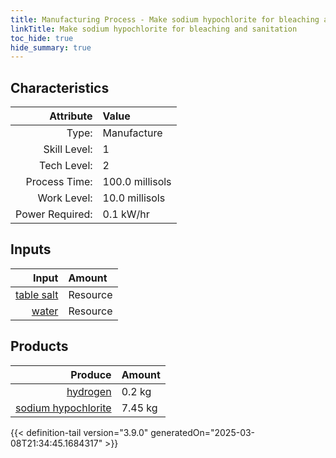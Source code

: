 ```yaml
---
title: Manufacturing Process - Make sodium hypochlorite for bleaching and sanitation
linkTitle: Make sodium hypochlorite for bleaching and sanitation
toc_hide: true
hide_summary: true
---
```

<!-- This is generated by the MarsSim HelpGenertor, do not edit. -->


## Characteristics

| Attribute      | Value |
|--------:|:------|
|Type:|Manufacture|
|Skill Level:|1|
|Tech Level:|2|
|Process Time:|100.0 millisols|
|Work Level:|10.0 millisols|
|Power Required:|0.1 kW/hr|

## Inputs

| Input      | Amount |
|--------:|:------|
|[table salt](/docs/definitions/resource/table-salt)|Resource|5.85 kg|
|[water](/docs/definitions/resource/water)|Resource|1.8 kg|

## Products


| Produce      | Amount |
|--------:|:------|
|[hydrogen](/docs/definitions/resource/hydrogen)|0.2 kg|
|[sodium hypochlorite](/docs/definitions/resource/sodium-hypochlorite)|7.45 kg|



{{< definition-tail version="3.9.0" generatedOn="2025-03-08T21:34:45.1684317" >}}



